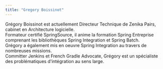 ```yaml
---
title: "Gregory Boissinot"
---
```


Grégory Boissinot est actuellement Directeur Technique de Zenika Pairs,
cabinet en Architecture logicielle.  
Formateur certifié SpringSource, il anime la formation Spring Entreprise
comprenant les bibliothèques Spring Integration et Spring Batch.  
Grégory a également mis en oeuvre Spring Integration au travers de
nombreuses missions.  
Committer Jenkins et French Gradle Advocate, Grégory est un spécialiste
des problématiques d'intégration au sens large.
